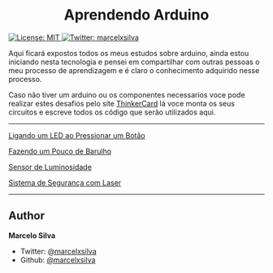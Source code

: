 <h1 align="center">Aprendendo Arduino</h1>
<p>
  <a href="#" target="_blank">
    <img alt="License: MIT" src="https://img.shields.io/badge/License-MIT-yellow.svg" />
  </a>
  <a href="https://twitter.com/marcelxsilva" target="_blank">
    <img alt="Twitter: marcelxsilva" src="https://img.shields.io/twitter/follow/marcelxsilva.svg?style=social" />
  </a>
</p>

> 

Aqui ficará expostos todos os meus estudos sobre arduino, ainda estou iniciando nesta tecnologia e pensei em compartilhar com outras pessoas o meu processo de aprendizagem e é claro o conhecimento adquirido nesse processo.

Caso não tiver um arduino ou os componentes necessarios voce pode realizar estes desafios pelo site [ThinkerCard](https://www.tinkercad.com) lá voce monta os seus circuitos e escreve todos os código que serão utilizados aqui.

<hr/>

[Ligando um LED ao Pressionar um Botão](HIGH_LOW_LEB_BUTTON/HIGH_LOW_LEB_BUTTON.md)

[Fazendo um Pouco de Barulho](PROJECT_BUZZER/PROJECT_BUZZER.md)

[Sensor de Luminosidade](LIGHT_SENSOR/LIGHT_SENSOR.md)

[Sistema de Segurança com Laser](LASER_SENSOR_SECURITY/LASER_SENSOR_SECURITY.md)

<hr/>

## Author

 **Marcelo Silva**

* Twitter: [@marcelxsilva](https://twitter.com/marcelxsilva)
* Github: [@marcelxsilva](https://github.com/marcelxsilva)

